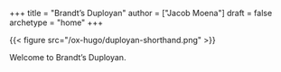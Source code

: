 +++
title = "Brandt’s Duployan"
author = ["Jacob Moena"]
draft = false
archetype = "home"
+++

{{< figure src="/ox-hugo/duployan-shorthand.png" >}}

Welcome to Brandt’s Duployan.
